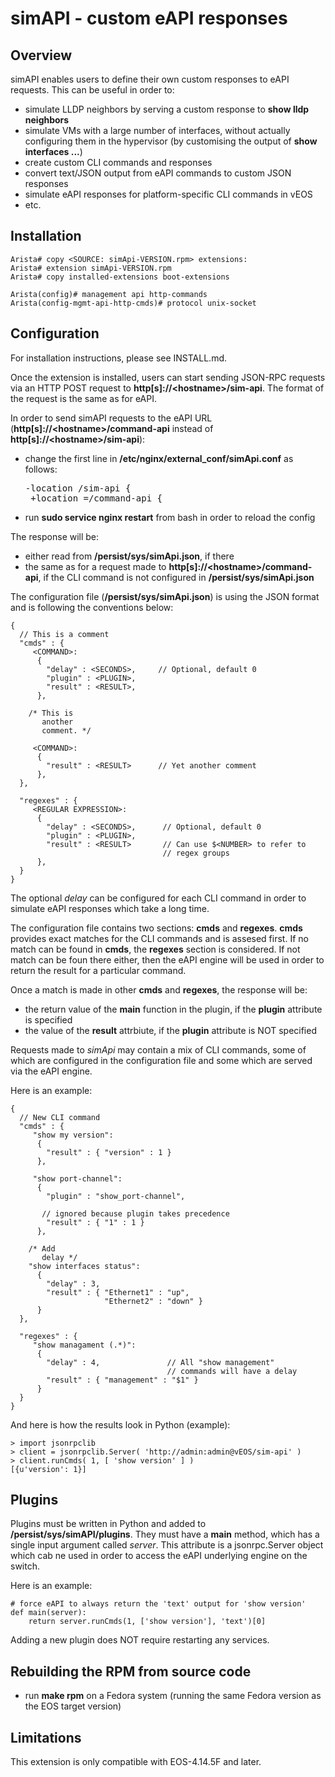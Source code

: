 # simAPI - custom eAPI responses

## Overview
simAPI enables users to define their own custom responses to eAPI requests. This can be useful in order to:
 - simulate LLDP neighbors by serving a custom response to **show lldp neighbors**
 - simulate VMs with a large number of interfaces, without actually configuring them in the hypervisor (by customising the output of **show interfaces ...**)
 - create custom CLI commands and responses
 - convert text/JSON output from eAPI commands to custom JSON responses
 - simulate eAPI responses for platform-specific CLI commands in vEOS
 - etc.

## Installation

```
Arista# copy <SOURCE: simApi-VERSION.rpm> extensions:
Arista# extension simApi-VERSION.rpm
Arista# copy installed-extensions boot-extensions

Arista(config)# management api http-commands
Arista(config-mgmt-api-http-cmds)# protocol unix-socket
```

## Configuration
For installation instructions, please see INSTALL.md.

Once the extension is installed, users can start sending JSON-RPC requests via an HTTP POST request to **http[s]://\<hostname\>/sim-api**. The format of the request is the same as for eAPI.

In order to send simAPI requests to the eAPI URL (**http[s]://\<hostname\>/command-api** instead of **http[s]://\<hostname\>/sim-api**):

 - change the first line in **/etc/nginx/external_conf/simApi.conf** as follows:

    <pre>-location /sim-api {
    +location =/command-api {</pre>

 - run **sudo service nginx restart** from bash in order to reload the config

The response will be:
 - either read from **/persist/sys/simApi.json**, if there
 - the same as for a request made to **http[s]://\<hostname\>/command-api**, if the CLI command is not configured in **/persist/sys/simApi.json**

The configuration file (**/persist/sys/simApi.json**) is using the JSON format and is following the conventions below:

```
{
  // This is a comment
  "cmds" : {
     <COMMAND>:
      { 
        "delay" : <SECONDS>,     // Optional, default 0       
        "plugin" : <PLUGIN>,
        "result" : <RESULT>,
      },

    /* This is
       another 
       comment. */

     <COMMAND>:
      { 
        "result" : <RESULT>      // Yet another comment
      },
  },

  "regexes" : {
     <REGULAR EXPRESSION>:
      { 
        "delay" : <SECONDS>,      // Optional, default 0       
        "plugin" : <PLUGIN>,
        "result" : <RESULT>       // Can use $<NUMBER> to refer to 
                                  // regex groups
      },
  }
}
```

The optional *delay* can be configured for each CLI command in order to simulate eAPI responses which take a long time.

The configuration file contains two sections: **cmds** and **regexes**. **cmds** provides exact matches for the CLI commands and is assesed first. If no match can be found in **cmds**, the **regexes** section is considered. If not match can be foun there either, then the eAPI engine will be used in order to return the result for a particular command.

Once a match is made in other **cmds** and **regexes**, the response will be:
 - the return value of the **main** function in the plugin, if the **plugin** attribute is specified
 - the value of the **result** attrbiute, if the **plugin** attribute is NOT specified

Requests made to *simApi* may contain a mix of CLI commands, some of which are configured in the configuration file and some which are served via the eAPI engine.

Here is an example:
```
{
  // New CLI command
  "cmds" : {
     "show my version": 
      { 
        "result" : { "version" : 1 } 
      },

     "show port-channel": 
      { 
        "plugin" : "show_port-channel",

       // ignored because plugin takes precedence
        "result" : { "1" : 1 } 
      },

    /* Add
       delay */
    "show interfaces status": 
      { 
        "delay" : 3,
        "result" : { "Ethernet1" : "up",
                     "Ethernet2" : "down" } 
      }
  },

  "regexes" : {
     "show managament (.*)": 
      { 
        "delay" : 4,               // All "show management" 
                                   // commands will have a delay
        "result" : { "management" : "$1" } 
      }
  }
}
```

And here is how the results look in Python (example):
```
> import jsonrpclib
> client = jsonrpclib.Server( 'http://admin:admin@vEOS/sim-api' )
> client.runCmds( 1, [ 'show version' ] )
[{u'version': 1}]
```

## Plugins

Plugins must be written in Python and added to **/persist/sys/simAPI/plugins**. They must have a **main** method, which has a single input argument called *server*. This attribute is a jsonrpc.Server object which cab ne used in order to access the eAPI underlying engine on the switch.

Here is an example:

```
# force eAPI to always return the 'text' output for 'show version'
def main(server):
    return server.runCmds(1, ['show version'], 'text')[0]
```

Adding a new plugin does NOT require restarting any services.

## Rebuilding the RPM from source code

 - run **make rpm** on a Fedora system (running the same Fedora version as the EOS target version)

## Limitations

This extension is only compatible with EOS-4.14.5F and later.
